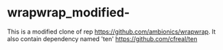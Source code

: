 # wrapwrap_modified-
This is a modified clone of rep https://github.com/ambionics/wrapwrap. It also contain dependency named 'ten' https://github.com/cfreal/ten
